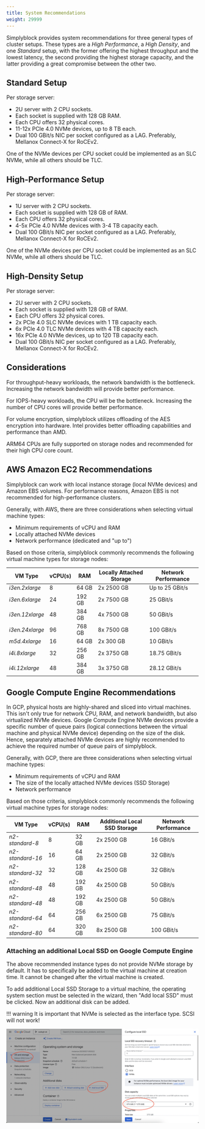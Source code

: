 ```yaml
---
title: System Recommendations
weight: 29999
---
```


Simplyblock provides system recommendations for three general types of cluster setups. These types are a
_High Performance_, a _High Density_, and one _Standard_ setup, with the former offering the highest throughput and the
lowest latency, the second providing the highest storage capacity, and the latter providing a great compromise between
the other two.

## Standard Setup

Per storage server:

- 2U server with 2 CPU sockets.
- Each socket is supplied with 128 GB RAM.
- Each CPU offers 32 physical cores.
- 11-12x PCIe 4.0 NVMe devices, up to 8 TB each.
- Dual 100 GBit/s NIC per socket configured as a LAG. Preferably, Mellanox Connect-X for RoCEv2.

One of the NVMe devices per CPU socket could be implemented as an SLC NVMe, while all others should be TLC.

## High-Performance Setup

Per storage server:

- 1U server with 2 CPU sockets.
- Each socket is supplied with 128 GB of RAM.
- Each CPU offers 32 physical cores.
- 4-5x PCIe 4.0 NVMe devices with 3-4 TB capacity each.
- Dual 100 GBit/s NIC per socket configured as a LAG. Preferably, Mellanox Connect-X for RoCEv2.

One of the NVMe devices per CPU socket could be implemented as an SLC NVMe, while all others should be TLC.

## High-Density Setup

Per storage server:

- 2U server with 2 CPU sockets.
- Each socket is supplied with 128 GB of RAM.
- Each CPU offers 32 physical cores.
- 2x PCIe 4.0 SLC NVMe devices with 1 TB capacity each.
- 6x PCIe 4.0 TLC NVMe devices with 4 TB capacity each.
- 16x PCIe 4.0 NVMe devices, up to 120 TB capacity each.
- Dual 100 GBit/s NIC per socket configured as a LAG. Preferably, Mellanox Connect-X for RoCEv2.

## Considerations

For throughput-heavy workloads, the network bandwidth is the bottleneck. Increasing the network bandwidth will
provide better performance.

For IOPS-heavy workloads, the CPU will be the bottleneck. Increasing the number of CPU cores will provide better
performance.

For volume encryption, simplyblock utilizes offloading of the AES encryption into hardware. Intel provides better
offloading capabilities and performance than AMD.

ARM64 CPUs are fully supported on storage nodes and recommended for their high CPU core count.

## AWS Amazon EC2 Recommendations

Simplyblock can work with local instance storage (local NVMe devices) and Amazon EBS volumes. For performance reasons,
Amazon EBS is not recommended for high-performance clusters.

Generally, with AWS, there are three considerations when selecting virtual machine types:

- Minimum requirements of vCPU and RAM
- Locally attached NVMe devices
- Network performance (dedicated and "up to")

Based on those criteria, simplyblock commonly recommends the following virtual machine types for storage nodes:

| VM Type         | vCPU(s) | RAM    | Locally Attached Storage | Network Performance |
|-----------------|---------|--------|--------------------------|---------------------|
| _i3en.2xlarge_  | 8       | 64 GB  | 2x 2500 GB               | Up to 25 GBit/s     |
| _i3en.6xlarge_  | 24      | 192 GB | 2x 7500 GB               | 25 GBit/s           |
| _i3en.12xlarge_ | 48      | 384 GB | 4x 7500 GB               | 50 GBit/s           |
| _i3en.24xlarge_ | 96      | 768 GB | 8x 7500 GB               | 100 GBit/s          |
| _m5d.4xlarge_   | 16      | 64 GB  | 2x 300 GB                | 10 GBit/s           |
| _i4i.8xlarge_   | 32      | 256 GB | 2x 3750 GB               | 18.75 GBit/s        |
| _i4i.12xlarge_  | 48      | 384 GB | 3x 3750 GB               | 28.12 GBit/s        |

## Google Compute Engine Recommendations

In GCP, physical hosts are highly-shared and sliced into virtual machines. This isn't only true for network CPU, RAM,
and network bandwidth, but also virtualized NVMe devices. Google Compute Engine NVMe devices provide a specific number
of queue pairs (logical connections between the virtual machine and physical NVMe device) depending on the size of the
disk. Hence, separately attached NVMe devices are highly recommended to achieve the required number of queue pairs of
simplyblock.

Generally, with GCP, there are three considerations when selecting virtual machine types:

- Minimum requirements of vCPU and RAM
- The size of the locally attached NVMe devices (SSD Storage)
- Network performance

Based on those criteria, simplyblock commonly recommends the following virtual machine types for storage nodes:

| VM Type          | vCPU(s) | RAM    | Additional Local SSD Storage | Network Performance |
|------------------|---------|--------|------------------------------|---------------------|
| _n2-standard-8_  | 8       | 32 GB  | 2x 2500 GB                   | 16 GBit/s           |
| _n2-standard-16_ | 16      | 64 GB  | 2x 2500 GB                   | 32 GBit/s           |
| _n2-standard-32_ | 32      | 128 GB | 4x 2500 GB                   | 32 GBit/s           |
| _n2-standard-48_ | 48      | 192 GB | 4x 2500 GB                   | 50 GBit/s           |
| _n2-standard-48_ | 48      | 192 GB | 4x 2500 GB                   | 50 GBit/s           |
| _n2-standard-64_ | 64      | 256 GB | 6x 2500 GB                   | 75 GBit/s           |
| _n2-standard-80_ | 64      | 320 GB | 8x 2500 GB                   | 100 GBit/s          |

### Attaching an additional Local SSD on Google Compute Engine

The above recommended instance types do not provide NVMe storage by default. It has to specifically be added to the
virtual machine at creation time. It cannot be changed after the virtual machine is created.

To add additional Local SSD Storage to a virtual machine, the operating system section must be selected in the wizard,
then "Add local SSD" must be clicked. Now an additional disk can be added.

!!! warning
     It is important that NVMe is selected as the interface type. SCSI will not work!

![Google Compute Engine wizard screenshot for adding additional local SSDs to a virtual machine](../../assets/images/gcp-wizard-local-ssd.png)


